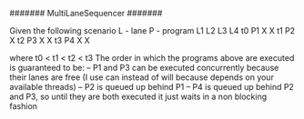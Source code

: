 ####### MultiLaneSequencer #######

 Given the following scenario
 L - lane
 P - program
          L1   L2   L3  L4
 t0 P1    X          X
 t1 P2    X
 t2 P3         X        X
 t3 P4    X    X

where t0 < t1 < t2 < t3
 The order in which the programs above are executed is guaranteed to be:
 – P1 and P3 can be executed concurrently because their lanes are free (I use can instead of will  because depends on your available threads)
 – P2 is queued up behind P1
 – P4 is queued up behind P2 and P3, so until they are both executed it just waits in a non blocking fashion


